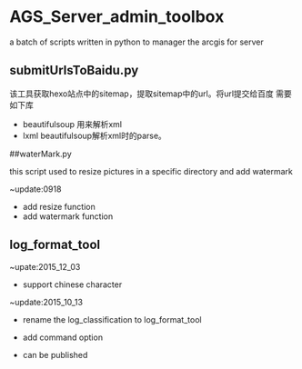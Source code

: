# AGS_Server_admin_toolbox
a batch of scripts written in python to manager the arcgis for server


## submitUrlsToBaidu.py
该工具获取hexo站点中的sitemap，提取sitemap中的url。将url提交给百度
需要如下库
+ beautifulsoup 用来解析xml
+ lxml beautifulsoup解析xml时的parse。

##waterMark.py

this script used to resize pictures in a specific directory and add watermark

~update:0918

+ add resize function
+ add watermark function

## log_format_tool
~upate:2015_12_03
+ support chinese character

~update:2015_10_13

+ rename the log_classification to log_format_tool

+ add command option

+ can be published


